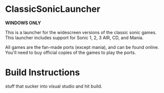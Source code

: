 # ClassicSonicLauncher
**WINDOWS ONLY**

This is a launcher for the widescreen versions of the classic sonic games.
This launcher includes support for Sonic 1, 2, 3 AIR, CD, and Mania.

All games are the fan-made ports (except mania), and can be found online.
You'll need to buy official copies of the games to play the ports.

# Build Instructions

stuff that sucker into visual studio and hit build.
